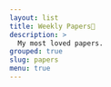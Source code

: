 ```yaml
---
layout: list
title: Weekly Papers📜
description: >
  My most loved papers.
grouped: true
slug: papers
menu: true
---
```

